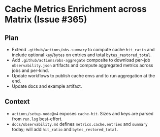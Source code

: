 # Cache Metrics Enrichment across Matrix (Issue #365)

## Plan

- Extend `.github/actions/obs-summary` to compute cache `hit_ratio` and include optional `key`/`bytes` on entries and total `bytes_restored_total`.
- Add `.github/actions/obs-aggregate` composite to download per-job `observability.json` artifacts and compute aggregated metrics across jobs and per-kind.
- Update workflows to publish cache envs and to run aggregation at the end.
- Update docs and example artifact.

## Context

- `actions/setup-node@v4` exposes `cache-hit`. Sizes and keys are parsed from `run.log` best-effort.
- `docs/observability.md` defines `metrics.cache.entries` and `summary` today; will add `hit_ratio` and `bytes_restored_total`.

